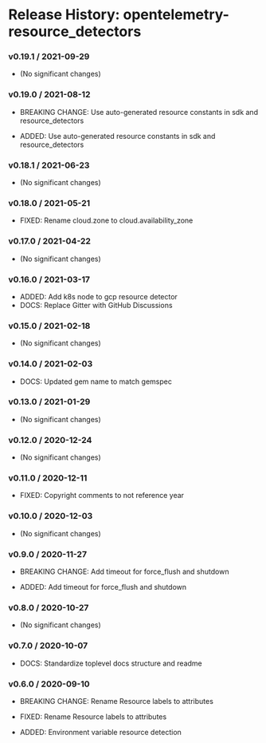 # Release History: opentelemetry-resource_detectors

### v0.19.1 / 2021-09-29

* (No significant changes)

### v0.19.0 / 2021-08-12

* BREAKING CHANGE: Use auto-generated resource constants in sdk and resource_detectors 

* ADDED: Use auto-generated resource constants in sdk and resource_detectors 

### v0.18.1 / 2021-06-23

* (No significant changes)

### v0.18.0 / 2021-05-21

* FIXED: Rename cloud.zone to cloud.availability_zone 

### v0.17.0 / 2021-04-22

* (No significant changes)

### v0.16.0 / 2021-03-17

* ADDED: Add k8s node to gcp resource detector 
* DOCS: Replace Gitter with GitHub Discussions 

### v0.15.0 / 2021-02-18

* (No significant changes)

### v0.14.0 / 2021-02-03

* DOCS: Updated gem name to match gemspec 

### v0.13.0 / 2021-01-29

* (No significant changes)

### v0.12.0 / 2020-12-24

* (No significant changes)

### v0.11.0 / 2020-12-11

* FIXED: Copyright comments to not reference year 

### v0.10.0 / 2020-12-03

* (No significant changes)

### v0.9.0 / 2020-11-27

* BREAKING CHANGE: Add timeout for force_flush and shutdown 

* ADDED: Add timeout for force_flush and shutdown 

### v0.8.0 / 2020-10-27

* (No significant changes)

### v0.7.0 / 2020-10-07

* DOCS: Standardize toplevel docs structure and readme 

### v0.6.0 / 2020-09-10

* BREAKING CHANGE: Rename Resource labels to attributes 

* FIXED: Rename Resource labels to attributes 
* ADDED: Environment variable resource detection

